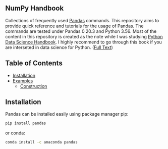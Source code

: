 ## NumPy Handbook
Collections of frequently used [Pandas](https://pandas.pydata.org/) commands. This repository aims to provide quick reference and tutorials for the usage of Pandas. The commands are tested under Pandas 0.20.3 and Python 3.56. Most of the content in this repository is created as the note while I was studying [Python Data Science Handbook](http://shop.oreilly.com/product/0636920034919.do). I highly recommend to go through this book if you are interseted in data science for Python. ([Full Text](https://jakevdp.github.io/PythonDataScienceHandbook/))

## Table of Contents
* [Installation](#installation)
* [Examples](notebooks)
    * [Construction](notebooks/construction.ipynb)

## Installation
Pandas can be installed easily using package manager pip:
```bash
pip install pandas
```
or conda:
```bash
conda install -c anaconda pandas
```